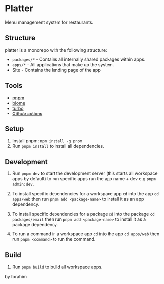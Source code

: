 # Platter

Menu management system for restaurants.

## Structure

platter is a monorepo with the following structure:

- `packages/*` - Contains all internally shared packages within apps.
- `apps/*` - All applications that make up the system.
- Site - Contains the landing page of the app

## Tools

- [pnpm](https://pnpm.io/)
- [biome](https://biomejs.dev/)
- [turbo](https://turbo.build/repo/)
- [Github actions](https://docs.github.com/actions)

## Setup

1. Install pnpm: `npm install -g pnpm`
2. Run `pnpm install` to install all dependencies.

## Development

1. Run `pnpm dev` to start the development server (this starts all workspace apps by default) to run specific apps run the app name + dev e.g `pnpm admin:dev`.

2. To install specific dependencies for a workspace app `cd` into the app `cd apps/web` then run `pnpm add <package-name>` to install it as an app dependency.

3. To install specific dependencies for a package `cd` into the package `cd packages/email` then run `pnpm add <package-name>` to install it as a package dependency.

4. To run a command in a workspace app `cd` into the app `cd apps/web` then run `pnpm <command>` to run the command.

## Build

1. Run `pnpm build` to build all workspace apps. 

by Ibrahim 
